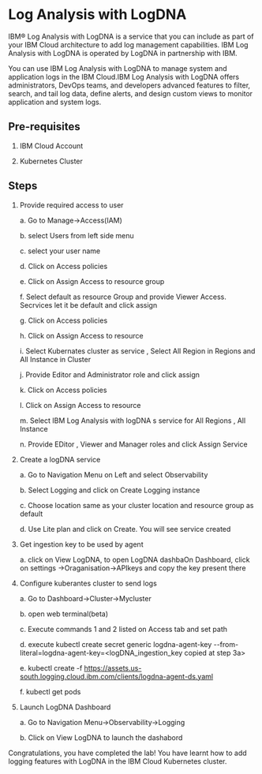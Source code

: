 # Log Analysis with LogDNA

IBM® Log Analysis with LogDNA is a service that you can include as part of your IBM Cloud architecture to add log management capabilities. IBM Log Analysis with LogDNA is operated by LogDNA in partnership with IBM.

You can use IBM Log Analysis with LogDNA to manage system and application logs in the IBM Cloud.IBM Log Analysis with LogDNA offers administrators, DevOps teams, and developers advanced features to filter, search, and tail log data, define alerts, and design custom views to monitor application and system logs.

## Pre-requisites

1. IBM Cloud Account

2. Kubernetes Cluster

## Steps

1. Provide required access to user

	a. Go to Manage->Access(IAM)
    
	b. select Users from left side menu
    
	c. select your user name 
    
	d. Click on Access policies
    
	e. Click on Assign Access to resource group
    
	f. Select default as resource Group and provide Viewer Access. Secrvices let it be default and click assign
    
	g. Click on Access policies 
    
	h. Click on Assign Access to resource 
    
	i. Select Kubernates cluster as service , Select All Region in Regions and All Instance  in Cluster
    
	j. Provide Editor and Administrator role and click assign
    
	k. Click on Access policies 
    
	l. Click on Assign Access to resource 
    
	m. Select IBM Log Analysis with logDNA s service for All Regions , All Instance 
    
	n. Provide EDitor , Viewer and Manager roles and click Assign Service
    
2. Create a logDNA service

	a. Go to Navigation Menu on Left and select Observability
    
	b. Select Logging and click on Create Logging instance
    
	c. Choose location same as your cluster location and resource group as default
    
	d. Use Lite plan and click on Create. You will see service created
    
3. Get ingestion key to be used by agent

	a. click on View LogDNA, to open LogDNA dashbaOn Dashboard, click on settings ->Oraganisation->APIkeys and copy the key present there

4. Configure kuberantes cluster to send logs 

	a. Go to Dashboard->Cluster->Mycluster
    
	b. open web terminal(beta)
    
	c. Execute commands 1 and 2 listed on Access tab and set path 
    
	d. execute  kubectl create secret generic logdna-agent-key --from-literal=logdna-agent-key=<logDNA_ingestion_key copied at step 3a>
    
	e. kubectl create -f https://assets.us-south.logging.cloud.ibm.com/clients/logdna-agent-ds.yaml
    
	f. kubectl get pods

5. Launch LogDNA Dashboard

	a. Go to Navigation Menu->Observability->Logging
    
	b. Click on View LogDNA to launch the dashabord
    
Congratulations, you have completed the lab! You have learnt how to add logging features with LogDNA in the IBM Cloud Kubernetes cluster.